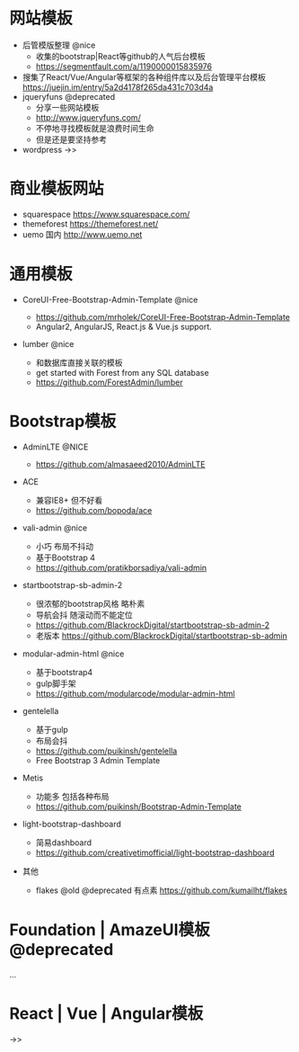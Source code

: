 # 网站模板

- 后管模版整理 @nice 
    - 收集的bootstrap|React等github的人气后台模板
    - https://segmentfault.com/a/1190000015835976
- 搜集了React/Vue/Angular等框架的各种组件库以及后台管理平台模板 https://juejin.im/entry/5a2d4178f265da431c703d4a
- jqueryfuns  @deprecated
    - 分享一些网站模板
    - <http://www.jqueryfuns.com/>
    - 不停地寻找模板就是浪费时间生命
    - 但是还是要坚持参考
- wordpress ->>    

# 商业模板网站

- squarespace https://www.squarespace.com/
- themeforest https://themeforest.net/
- uemo 国内 http://www.uemo.net

# 通用模板

- CoreUI-Free-Bootstrap-Admin-Template @nice

  - <https://github.com/mrholek/CoreUI-Free-Bootstrap-Admin-Template>
  - Angular2, AngularJS, React.js & Vue.js support.

- lumber @nice

    - 和数据库直接关联的模板
    - get started with Forest from any SQL database
    - https://github.com/ForestAdmin/lumber

# Bootstrap模板

- AdminLTE @NICE

  - <https://github.com/almasaeed2010/AdminLTE>

- ACE 
    - 兼容IE8+ 但不好看 
    - https://github.com/bopoda/ace  

- vali-admin @nice
    - 小巧 布局不抖动
    - 基于Bootstrap 4 
    - https://github.com/pratikborsadiya/vali-admin
- startbootstrap-sb-admin-2 
    - 很浓郁的bootstrap风格 略朴素
    - 导航会抖 随滚动而不能定位
    - https://github.com/BlackrockDigital/startbootstrap-sb-admin-2
    - 老版本 https://github.com/BlackrockDigital/startbootstrap-sb-admin
- modular-admin-html @nice 
    - 基于bootstrap4 
    - gulp脚手架
    - https://github.com/modularcode/modular-admin-html 
- gentelella 
  - 基于gulp 
  - 布局会抖
  - <https://github.com/puikinsh/gentelella>
  - Free Bootstrap 3 Admin Template
- Metis
    - 功能多 包括各种布局
    - https://github.com/puikinsh/Bootstrap-Admin-Template
- light-bootstrap-dashboard 
    - 简易dashboard
    - https://github.com/creativetimofficial/light-bootstrap-dashboard
- 其他
    - flakes @old @deprecated 有点素 https://github.com/kumailht/flakes

# Foundation | AmazeUI模板 @deprecated
 
...

# React | Vue | Angular模板

->>
